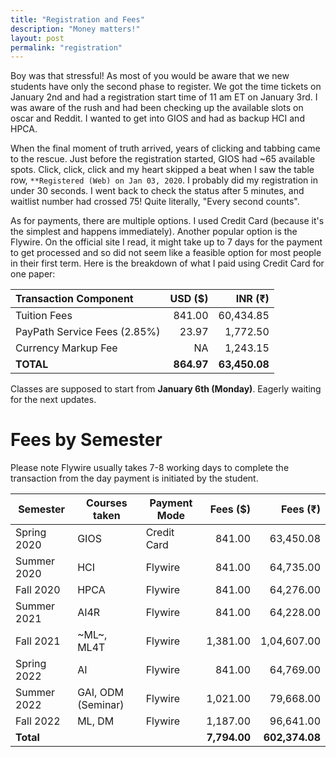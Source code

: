 ```yaml
---
title: "Registration and Fees"
description: "Money matters!"
layout: post
permalink: "registration"
---
```

Boy was that stressful! As most of you would be aware that we new students have only the second phase to register. We got the time tickets on January 2nd and had a registration start time of 11 am ET on January 3rd. I was aware of the rush and had been checking up the available slots on oscar and Reddit. I wanted to get into GIOS and had as backup HCI and HPCA.

When the final moment of truth arrived, years of clicking and tabbing came to the rescue. Just before the registration started, GIOS had ~65 available spots. Click, click, click and my heart skipped a beat when I saw the table row, `**Registered (Web) on Jan 03, 2020`. I probably did my registration in under 30 seconds. I went back to check the status after 5 minutes, and waitlist number had crossed 75! Quite literally, "Every second counts".

As for payments, there are multiple options. I used Credit Card (because it's the simplest and happens immediately). Another popular option is the Flywire. On the official site I read, it might take up to 7 days for the payment to get processed and so did not seem like a feasible option for most people in their first term. Here is the breakdown of what I paid using Credit Card for one paper:

Transaction Component        | USD (&#36;) | INR (&#8377;)
:----------------------------|------------:|-------------:
Tuition Fees                 |      841.00 |     60,434.85
PayPath Service Fees (2.85%) |       23.97 |      1,772.50
Currency Markup Fee          |          NA |      1,243.15
**TOTAL**                    |  **864.97** | **63,450.08**

Classes are supposed to start from **January 6th (Monday)**. Eagerly waiting for the next updates.

# Fees by Semester
Please note Flywire usually takes 7-8 working days to complete the transaction from the day payment is initiated by the student.

| Semester    | Courses taken      | Payment Mode | Fees (&#36;) | Fees (&#8377;) |
|-------------|--------------------|--------------|-------------:|---------------:|
| Spring 2020 | GIOS               | Credit Card  |       841.00 |      63,450.08 |
| Summer 2020 | HCI                | Flywire      |       841.00 |      64,735.00 |
| Fall 2020   | HPCA               | Flywire      |       841.00 |      64,276.00 |
| Summer 2021 | AI4R               | Flywire      |       841.00 |      64,228.00 |
| Fall 2021   | ~ML~, ML4T         | Flywire      |     1,381.00 |    1,04,607.00 |
| Spring 2022 | AI                 | Flywire      |       841.00 |      64,769.00 |
| Summer 2022 | GAI, ODM (Seminar) | Flywire      |     1,021.00 |      79,668.00 |
| Fall 2022   | ML, DM             | Flywire      |     1,187.00 |      96,641.00 |
| **Total**   |                    |              | **7,794.00** | **602,374.08** |
